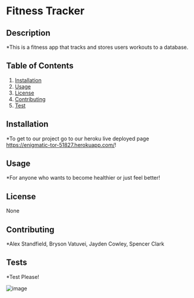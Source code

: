 
  # Fitness Tracker 


  ## Description
  *This is a fitness app that tracks and stores users workouts to a database.

  ## Table of Contents 
  1. [Installation](#installation)
  2. [Usage](#usage)
  3. [License](#license)
  4. [Contributing](#contributing)
  5. [Test](#tests)

  ## Installation
  *To get to our project go to our heroku live deployed page https://enigmatic-tor-51827.herokuapp.com/!

  ## Usage
  *For anyone who wants to become healthier or just feel better!

  ## License 
  None

  ## Contributing 
  *Alex Standfield, Bryson Vatuvei, Jayden Cowley, Spencer Clark

  ## Tests
  *Test Please!


![image](https://user-images.githubusercontent.com/98612225/178045729-1f5a17ab-9cea-4885-8f37-ee354abf9a48.png)

